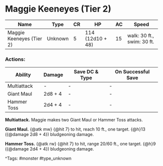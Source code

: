 # Maggie Keeneyes (Tier 2)

| Name | Type | CR | HP | AC | Speed |
|------|------|----|----|----|-------|
| Maggie Keeneyes (Tier 2) | Unknown | 5 | 114 (12d10 + 48) | 15 | walk: 30 ft., swim: 30 ft. |

### Actions:

| Ability | Damage | Save DC & Type | On Successful Save |
|---------|--------|----------------|--------------------|
| Multiattack | - | - | - |
| Giant Maul | 2d8 + 4 | - | - |
| Hammer Toss | 2d4 + 4 | - | - |


**Multiattack.** Maggie makes two Giant Maul or Hammer Toss attacks.

**Giant Maul.** {@atk mw} {@hit 7} to hit, reach 10 ft., one target. {@h}13 ({@damage 2d8 + 4}) bludgeoning damage.

**Hammer Toss.** {@atk rw} {@hit 7} to hit, range 20/60 ft., one target. {@h}9 ({@damage 2d4 + 4}) bludgeoning damage.

^Tags: #monster #type_unknown